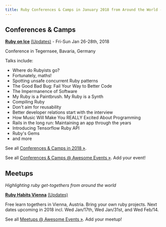 ```yaml
---
title: Ruby Conferences & Camps in January 2018 from Around the World - What's Upcoming in 2018/1?
---
```



## Conferences & Camps


[**Ruby on Ice**](https://rubyonice.com/2018) [(Updates)](https://twitter.com/rubyoniceconf) - Fri-Sun Jan 26-28th, 2018

Conference in Tegernsee, Bavaria, Germany

Talks include:

- Where do Rubyists go?
- Fortunately, maths!
- Spotting unsafe concurrent Ruby patterns
- The Good Bad Bug: Fail Your Way to Better Code
- The Impermanence of Software
- My Ruby is a Paintbrush. My Ruby is a Synth
- Compiling Ruby
- Don't aim for reusability
- Better developer relations start with the interview
- How Music Will Make You REALLY Excited About Programming
- Rails in the long run: Maintaining an app through the years
- Introducing Tensorflow Ruby API
- Ruby's Gems
- and more


See all [Conferences & Camps in 2018 »](.).

See all [Conferences & Camps @ Awesome Events »](https://github.com/planetruby/awesome-events). Add your event!



## Meetups

_Highlighting ruby get-togethers from around the world_


[**Ruby Habits Vienna**](http://rubyhabits.github.io) [(Updates)](https://twitter.com/rubyhabits)

Free learn togethers in Vienna, Austria. Bring your own ruby projects. Next dates upcoming in 2018 incl. Wed Jan/17th, Wed Jan/31st,
and Wed Feb/14.


See all [Meetups @ Awesome Events »](https://github.com/planetruby/awesome-events/blob/master/MEETUPS.md). Add your meetup!

